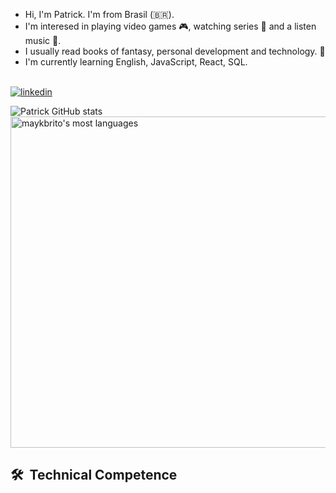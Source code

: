 
 - Hi, I'm Patrick. I'm from Brasil (🇧🇷).
- I'm interesed in playing video games 🎮, watching series 🎦 and a listen music 🎵.
- I usually read books of fantasy, personal development and technology. 📖
- I'm currently learning English, JavaScript, React, SQL.
<br><br>


[![linkedin](https://img.shields.io/badge/LinkedIn-0077B5?style=for-the-badge&logo=linkedin&logoColor=white)](https://www.linkedin.com/in/patrick-strassburger/)

![Patrick GitHub stats](https://github-readme-stats.vercel.app/api?username=PatriickDe-v&show_icons=true&theme=radical)
<img width="530em" src="https://github-readme-stats.vercel.app/api/top-langs/?username=PatriickDe-v&layout=compact&theme=vision-friendly-dark" alt="maykbrito's most languages"/>

## 🛠 &nbsp;Technical Competence
<div>

          
</div>
